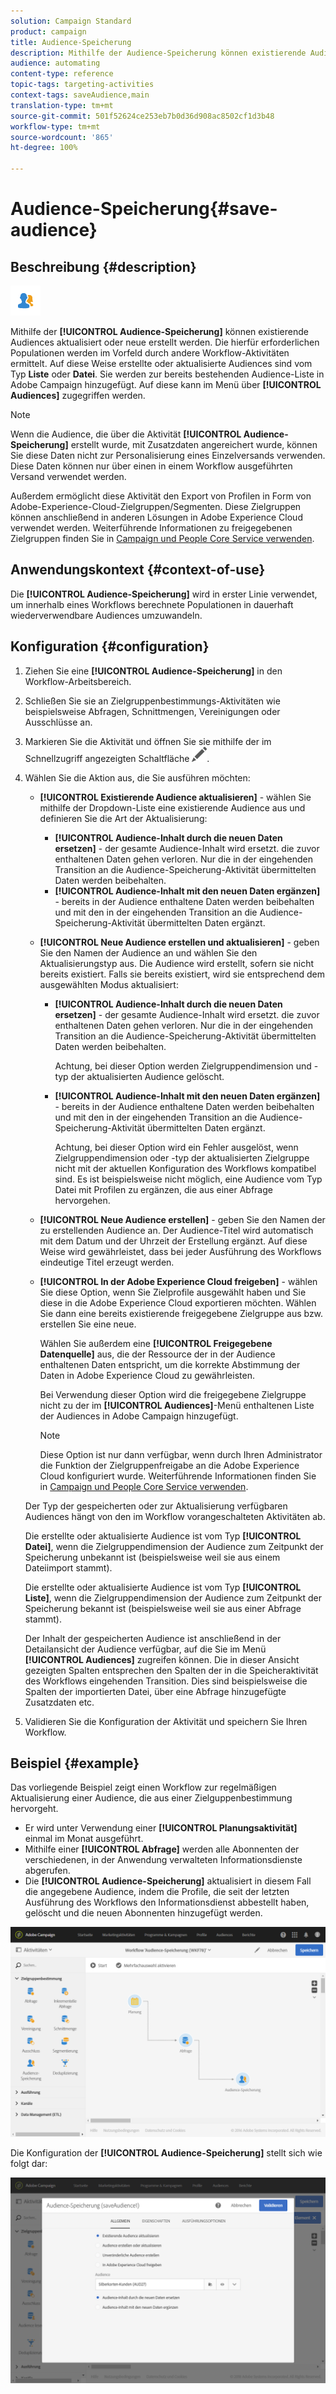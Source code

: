 ```yaml
---
solution: Campaign Standard
product: campaign
title: Audience-Speicherung
description: Mithilfe der Audience-Speicherung können existierende Audiences aktualisiert oder neue erstellt werden. Die hierfür erforderlichen Populationen werden im Vorfeld durch andere Workflow-Aktivitäten ermittelt.
audience: automating
content-type: reference
topic-tags: targeting-activities
context-tags: saveAudience,main
translation-type: tm+mt
source-git-commit: 501f52624ce253eb7b0d36d908ac8502cf1d3b48
workflow-type: tm+mt
source-wordcount: '865'
ht-degree: 100%

---
```



# Audience-Speicherung{#save-audience}

## Beschreibung {#description}

![](assets/save_audience.png)

Mithilfe der **[!UICONTROL Audience-Speicherung]** können existierende Audiences aktualisiert oder neue erstellt werden. Die hierfür erforderlichen Populationen werden im Vorfeld durch andere Workflow-Aktivitäten ermittelt. Auf diese Weise erstellte oder aktualisierte Audiences sind vom Typ **Liste** oder **Datei**. Sie werden zur bereits bestehenden Audience-Liste in Adobe Campaign hinzugefügt. Auf diese kann im Menü über **[!UICONTROL Audiences]** zugegriffen werden.

>[!NOTE]
>
>Wenn die Audience, die über die Aktivität **[!UICONTROL Audience-Speicherung]** erstellt wurde, mit Zusatzdaten angereichert wurde, können Sie diese Daten nicht zur Personalisierung eines Einzelversands verwenden. Diese Daten können nur über einen in einem Workflow ausgeführten Versand verwendet werden.

Außerdem ermöglicht diese Aktivität den Export von Profilen in Form von Adobe-Experience-Cloud-Zielgruppen/Segmenten. Diese Zielgruppen können anschließend in anderen Lösungen in Adobe Experience Cloud verwendet werden. Weiterführende Informationen zu freigegebenen Zielgruppen finden Sie in [Campaign und People Core Service verwenden](../../integrating/using/about-campaign-audience-manager-or-people-core-service-integration.md).

## Anwendungskontext    {#context-of-use}

Die **[!UICONTROL Audience-Speicherung]** wird in erster Linie verwendet, um innerhalb eines Workflows berechnete Populationen in dauerhaft wiederverwendbare Audiences umzuwandeln.

## Konfiguration {#configuration}

1. Ziehen Sie eine **[!UICONTROL Audience-Speicherung]** in den Workflow-Arbeitsbereich.
1. Schließen Sie sie an Zielgruppenbestimmungs-Aktivitäten wie beispielsweise Abfragen, Schnittmengen, Vereinigungen oder Ausschlüsse an.
1. Markieren Sie die Aktivität und öffnen Sie sie mithilfe der im Schnellzugriff angezeigten Schaltfläche ![](assets/edit_darkgrey-24px.png).
1. Wählen Sie die Aktion aus, die Sie ausführen möchten:

   * **[!UICONTROL Existierende Audience aktualisieren]** - wählen Sie mithilfe der Dropdown-Liste eine existierende Audience aus und definieren Sie die Art der Aktualisierung:

      * **[!UICONTROL Audience-Inhalt durch die neuen Daten ersetzen]** - der gesamte Audience-Inhalt wird ersetzt. die zuvor enthaltenen Daten gehen verloren. Nur die in der eingehenden Transition an die Audience-Speicherung-Aktivität übermittelten Daten werden beibehalten.
      * **[!UICONTROL Audience-Inhalt mit den neuen Daten ergänzen]** - bereits in der Audience enthaltene Daten werden beibehalten und mit den in der eingehenden Transition an die Audience-Speicherung-Aktivität übermittelten Daten ergänzt.
   * **[!UICONTROL Neue Audience erstellen und aktualisieren]** - geben Sie den Namen der Audience an und wählen Sie den Aktualisierungstyp aus. Die Audience wird erstellt, sofern sie nicht bereits existiert. Falls sie bereits existiert, wird sie entsprechend dem ausgewählten Modus aktualisiert:

      * **[!UICONTROL Audience-Inhalt durch die neuen Daten ersetzen]** - der gesamte Audience-Inhalt wird ersetzt. die zuvor enthaltenen Daten gehen verloren. Nur die in der eingehenden Transition an die Audience-Speicherung-Aktivität übermittelten Daten werden beibehalten.

         Achtung, bei dieser Option werden Zielgruppendimension und -typ der aktualisierten Audience gelöscht.

      * **[!UICONTROL Audience-Inhalt mit den neuen Daten ergänzen]** - bereits in der Audience enthaltene Daten werden beibehalten und mit den in der eingehenden Transition an die Audience-Speicherung-Aktivität übermittelten Daten ergänzt.

         Achtung, bei dieser Option wird ein Fehler ausgelöst, wenn Zielgruppendimension oder -typ der aktualisierten Zielgruppe nicht mit der aktuellen Konfiguration des Workflows kompatibel sind. Es ist beispielsweise nicht möglich, eine Audience vom Typ Datei mit Profilen zu ergänzen, die aus einer Abfrage hervorgehen.
   * **[!UICONTROL Neue Audience erstellen]** - geben Sie den Namen der zu erstellenden Audience an. Der Audience-Titel wird automatisch mit dem Datum und der Uhrzeit der Erstellung ergänzt. Auf diese Weise wird gewährleistet, dass bei jeder Ausführung des Workflows eindeutige Titel erzeugt werden.
   * **[!UICONTROL In der Adobe Experience Cloud freigeben]** - wählen Sie diese Option, wenn Sie Zielprofile ausgewählt haben und Sie diese in die Adobe Experience Cloud exportieren möchten. Wählen Sie dann eine bereits existierende freigegebene Zielgruppe aus bzw. erstellen Sie eine neue.

      Wählen Sie außerdem eine **[!UICONTROL Freigegebene Datenquelle]** aus, die der Ressource der in der Audience enthaltenen Daten entspricht, um die korrekte Abstimmung der Daten in Adobe Experience Cloud zu gewährleisten.

      Bei Verwendung dieser Option wird die freigegebene Zielgruppe nicht zu der im **[!UICONTROL Audiences]**-Menü enthaltenen Liste der Audiences in Adobe Campaign hinzugefügt.

      >[!NOTE]
      >
      >Diese Option ist nur dann verfügbar, wenn durch Ihren Administrator die Funktion der Zielgruppenfreigabe an die Adobe Experience Cloud konfiguriert wurde. Weiterführende Informationen finden Sie in [Campaign und People Core Service verwenden](../../integrating/using/about-campaign-audience-manager-or-people-core-service-integration.md).

   Der Typ der gespeicherten oder zur Aktualisierung verfügbaren Audiences hängt von den im Workflow vorangeschalteten Aktivitäten ab.

   Die erstellte oder aktualisierte Audience ist vom Typ **[!UICONTROL Datei]**, wenn die Zielgruppendimension der Audience zum Zeitpunkt der Speicherung unbekannt ist (beispielsweise weil sie aus einem Dateiimport stammt).

   Die erstellte oder aktualisierte Audience ist vom Typ **[!UICONTROL Liste]**, wenn die Zielgruppendimension der Audience zum Zeitpunkt der Speicherung bekannt ist (beispielsweise weil sie aus einer Abfrage stammt).

   Der Inhalt der gespeicherten Audience ist anschließend in der Detailansicht der Audience verfügbar, auf die Sie im Menü **[!UICONTROL Audiences]** zugreifen können. Die in dieser Ansicht gezeigten Spalten entsprechen den Spalten der in die Speicheraktivität des Workflows eingehenden Transition. Dies sind beispielsweise die Spalten der importierten Datei, über eine Abfrage hinzugefügte Zusatzdaten etc.

1. Validieren Sie die Konfiguration der Aktivität und speichern Sie Ihren Workflow.

## Beispiel {#example}

Das vorliegende Beispiel zeigt einen Workflow zur regelmäßigen Aktualisierung einer Audience, die aus einer Zielguppenbestimmung hervorgeht.

* Er wird unter Verwendung einer **[!UICONTROL Planungsaktivität]** einmal im Monat ausgeführt.
* Mithilfe einer **[!UICONTROL Abfrage]** werden alle Abonnenten der verschiedenen, in der Anwendung verwalteten Informationsdienste abgerufen.
* Die **[!UICONTROL Audience-Speicherung]** aktualisiert in diesem Fall die angegebene Audience, indem die Profile, die seit der letzten Ausführung des Workflows den Informationsdienst abbestellt haben, gelöscht und die neuen Abonnenten hinzugefügt werden.

![](assets/save_audience_example_1.png)

Die Konfiguration der **[!UICONTROL Audience-Speicherung]** stellt sich wie folgt dar:

![](assets/save_audience_example_2.png)

